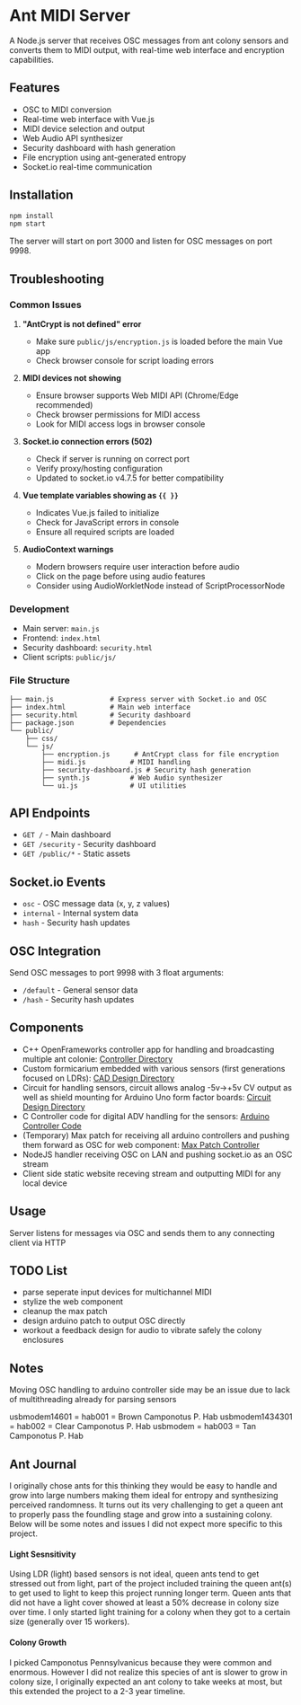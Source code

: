 # Ant MIDI Server

A Node.js server that receives OSC messages from ant colony sensors and converts them to MIDI output, with real-time web interface and encryption capabilities.

## Features

- OSC to MIDI conversion
- Real-time web interface with Vue.js
- MIDI device selection and output
- Web Audio API synthesizer
- Security dashboard with hash generation
- File encryption using ant-generated entropy
- Socket.io real-time communication

## Installation

```bash
npm install
npm start
```

The server will start on port 3000 and listen for OSC messages on port 9998.

## Troubleshooting

### Common Issues

1. **"AntCrypt is not defined" error**
   - Make sure `public/js/encryption.js` is loaded before the main Vue app
   - Check browser console for script loading errors

2. **MIDI devices not showing**
   - Ensure browser supports Web MIDI API (Chrome/Edge recommended)
   - Check browser permissions for MIDI access
   - Look for MIDI access logs in browser console

3. **Socket.io connection errors (502)**
   - Check if server is running on correct port
   - Verify proxy/hosting configuration
   - Updated to socket.io v4.7.5 for better compatibility

4. **Vue template variables showing as `{{ }}`**
   - Indicates Vue.js failed to initialize
   - Check for JavaScript errors in console
   - Ensure all required scripts are loaded

5. **AudioContext warnings**
   - Modern browsers require user interaction before audio
   - Click on the page before using audio features
   - Consider using AudioWorkletNode instead of ScriptProcessorNode

### Development

- Main server: `main.js`
- Frontend: `index.html`
- Security dashboard: `security.html`
- Client scripts: `public/js/`

### File Structure

```
├── main.js              # Express server with Socket.io and OSC
├── index.html           # Main web interface
├── security.html        # Security dashboard
├── package.json         # Dependencies
└── public/
    ├── css/
    └── js/
        ├── encryption.js      # AntCrypt class for file encryption
        ├── midi.js           # MIDI handling
        ├── security-dashboard.js # Security hash generation
        ├── synth.js          # Web Audio synthesizer
        └── ui.js             # UI utilities
```

## API Endpoints

- `GET /` - Main dashboard
- `GET /security` - Security dashboard
- `GET /public/*` - Static assets

## Socket.io Events

- `osc` - OSC message data (x, y, z values)
- `internal` - Internal system data
- `hash` - Security hash updates

## OSC Integration

Send OSC messages to port 9998 with 3 float arguments:
- `/default` - General sensor data
- `/hash` - Security hash updates

## Components
 - C++ OpenFrameworks controller app for handling and broadcasting multiple ant colonie: [Controller Directory](desktop-controller)
 - Custom formicarium embedded with various sensors (first generations focused on LDRs): [CAD Design Directory](custom-formicarium/cad/antformicarium-assembled)
 - Circuit for handling sensors, circuit allows analog -5v->+5v CV output as well as shield mounting for Arduino Uno form factor boards: [Circuit Design Directory](custom-formicarium/circuit-design/)
 - C Controller code for digital ADV handling for the sensors: [Arduino Controller Code](arduino-controller/ant-arduino-6i-controller.ino)
 - (Temporary) Max patch for receiving all arduino controllers and pushing them forward as OSC for web component: [Max Patch Controller](max-controller/AntPlayer.maxpat)
 - NodeJS handler receiving OSC on LAN and pushing socket.io as an OSC stream
 - Client side static website receving stream and outputting MIDI for any local device

## Usage
Server listens for messages via OSC and sends them to any connecting client via HTTP

## TODO List
- parse seperate input devices for multichannel MIDI
- stylize the web component
- cleanup the max patch
- design arduino patch to output OSC directly
- workout a feedback design for audio to vibrate safely the colony enclosures

## Notes
Moving OSC handling to arduino controller side may be an issue due to lack of multithreading already for parsing sensors

usbmodem14601 = hab001 = Brown Camponotus P. Hab
usbmodem1434301 = hab002 = Clear Camponotus P. Hab
usbmodem = hab003 = Tan Camponotus P. Hab

## Ant Journal
I originally chose ants for this thinking they would be easy to handle and grow into large numbers making them ideal for entropy and synthesizing perceived randomness. It turns out its very challenging to get a queen ant to properly pass the foundling stage and grow into a sustaining colony. Below will be some notes and issues I did not expect more specific to this project.

#### Light Sesnsitivity
Using LDR (light) based sensors is not ideal, queen ants tend to get stressed out from light, part of the project included training the queen ant(s) to get used to light to keep this project running longer term. Queen ants that did not have a light cover showed at least a 50% decrease in colony size over time. I only started light training for a colony when they got to a certain size (generally over 15 workers).

#### Colony Growth
I picked Camponotus Pennsylvanicus because they were common and enormous. However I did not realize this species of ant is slower to grow in colony size, I originally expected an ant colony to take weeks at most, but this extended the project to a 2-3 year timeline.
